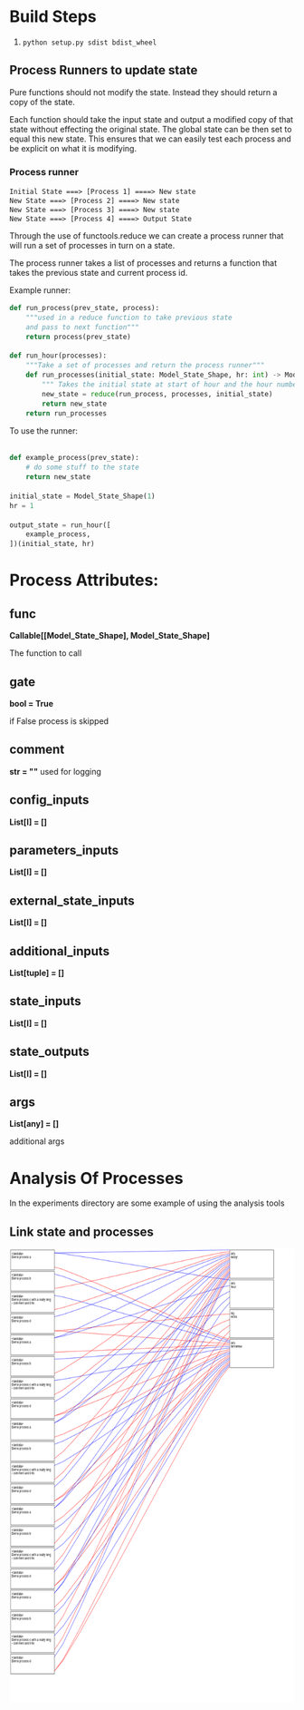 
# Build Steps
1. `python setup.py sdist bdist_wheel`

## Process Runners to update state
Pure functions should not modify the state. Instead they should return a copy of the state.

Each function should take the input state and output a modified copy of that state without effecting the original state. The global state can be then set to equal this new state. This ensures that we can easily test each process and be explicit on what it is modifying.


### Process runner
```
Initial State ===> [Process 1] ====> New state
New State ===> [Process 2] ====> New state
New State ===> [Process 3] ====> New state
New State ===> [Process 4] ====> Output State
```

Through the use of functools.reduce we can create a process runner that will run a
set of processes in turn on a state.

The process runner takes a list of processes and returns a function that takes the previous state and current process id.

Example runner:
``` python
def run_process(prev_state, process):
    """used in a reduce function to take previous state
    and pass to next function"""
    return process(prev_state)

def run_hour(processes):
    """Take a set of processes and return the process runner"""
    def run_processes(initial_state: Model_State_Shape, hr: int) -> Model_State_Shape:
        """ Takes the initial state at start of hour and the hour number"""
        new_state = reduce(run_process, processes, initial_state)
        return new_state
    return run_processes
```

To use the runner:
``` python

def example_process(prev_state):
    # do some stuff to the state
    return new_state

initial_state = Model_State_Shape(1)
hr = 1

output_state = run_hour([
    example_process,
])(initial_state, hr)
```

# Process Attributes:

## func
**Callable[[Model_State_Shape], Model_State_Shape]**

The function to call

## gate
**bool = True**

if False process is skipped

## comment
**str = ""**
used for logging

## config_inputs
**List[I] = []**

## parameters_inputs
**List[I] = []**

## external_state_inputs
**List[I] = []**

## additional_inputs
**List[tuple] = []**

## state_inputs
**List[I] = []**

## state_outputs
**List[I] = []**

## args
**List[any] = []**

additional args


# Analysis Of Processes
In the experiments directory are some example of using the analysis tools

## Link state and processes
<img src="experiments/data_flow.png"
     alt="Data flow diagram"
     height=800 width=600 />
